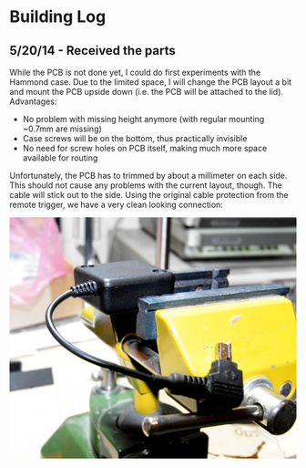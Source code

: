 Building Log
============

## 5/20/14 - Received the parts

While the PCB is not done yet, I could do first experiments with the Hammond
case. Due to the limited space, I will change the PCB layout a bit and mount the
PCB upside down (i.e. the PCB will be attached to the lid). Advantages:

- No problem with missing height anymore (with regular mounting ~0.7mm are
  missing)
- Case screws will be on the bottom, thus practically invisible
- No need for screw holes on PCB itself, making much more space available for
  routing

Unfortunately, the PCB has to trimmed by about a millimeter on each side. This
should not cause any problems with the current layout, though. The cable will
stick out to the side. Using the original cable protection from the remote
trigger, we have a very clean looking connection:

![Plastic Prototype](plastic_proto.jpg)
